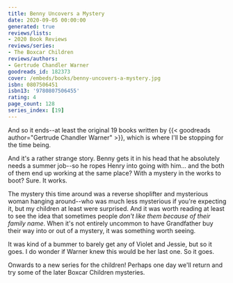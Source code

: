 ```yaml
---
title: Benny Uncovers a Mystery
date: 2020-09-05 00:00:00
generated: true
reviews/lists:
- 2020 Book Reviews
reviews/series:
- The Boxcar Children
reviews/authors:
- Gertrude Chandler Warner
goodreads_id: 182373
cover: /embeds/books/benny-uncovers-a-mystery.jpg
isbn: 0807506451
isbn13: '9780807506455'
rating: 4
page_count: 128
series_index: [19]
---
```

And so it ends--at least the original 19 books written by {{< goodreads author="Gertrude Chandler Warner" >}}, which is where I'll be stopping for the time being.  

And it's a rather strange story. Benny gets it in his head that he absolutely needs a summer job--so he ropes Henry into going with him... and the both of them end up working at the same place? With a mystery in the works to boot? Sure. It works.  

<!--more-->

The mystery this time around was a reverse shoplifter and mysterious woman hanging around--who was much less mysterious if you're expecting it, but my children at least were surprised. And it was worth reading at least to see the idea that sometimes people _don't like them because of their family name_. When it's not entirely uncommon to have Grandfather buy their way into or out of a mystery, it was something worth seeing.  

It was kind of a bummer to barely get any of Violet and Jessie, but so it goes. I do wonder if Warner knew this would be her last one. So it goes.  

Onwards to a new series for the children! Perhaps one day we'll return and try some of the later Boxcar Children mysteries.